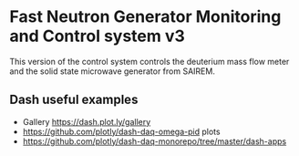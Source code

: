 # Fast Neutron Generator Monitoring and Control system v3

This version of the control system controls the deuterium mass flow meter and the solid state microwave generator from SAIREM.


## Dash useful examples

- Gallery https://dash.plot.ly/gallery
- https://github.com/plotly/dash-daq-omega-pid plots
- https://github.com/plotly/dash-daq-monorepo/tree/master/dash-apps


